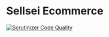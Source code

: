 Sellsei Ecommerce
=================

[![Scrutinizer Code Quality](https://scrutinizer-ci.com/g/sellsei/ecommerce/badges/quality-score.png?b=master)](https://scrutinizer-ci.com/g/sellsei/ecommerce/?branch=master)